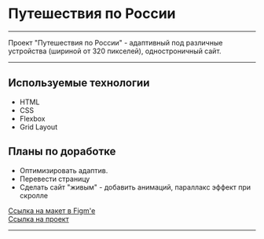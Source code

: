 # Путешествия по России

---

Проект "Путешествия по России" - адаптивный под различные устройства (шириной от 320 пикселей), одностроничный сайт.

---

## Используемые технологии
* HTML
* CSS
* Flexbox
* Grid Layout

## Планы по доработке
* Оптимизировать адаптив.
* Перевести страницу
* Сделать сайт "живым" - добавить анимаций, параллакс эффект при скролле

[Ссылка на макет в Figm'e](https://www.figma.com/file/5S2WSbEFL6awjVWJ0NWL8Q/Sprint-3_-Russia-_-desktop-mobile?node-id=28503%3A0)
<br />
[Ссылка на проект](https://a-lektor.github.io/russian-travel/index.html)

---